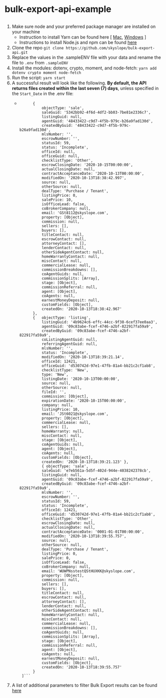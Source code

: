 # bulk-export-api-example

## 

1. Make sure node and your preferred package manager are installed on your machine
    - Instruction to install Yarn can be found here [ [Mac](https://classic.yarnpkg.com/en/docs/install#mac-stable), [Windows](https://classic.yarnpkg.com/en/docs/install#windows-stable) ]
    - Instructions to install Node.js and npm can be found [here](https://docs.npmjs.com/downloading-and-installing-node-js-and-npm)
2. Clone the repo `git clone https://github.com/skyslope/bulk-export-api.git`
3. Replace the values in the .sampleENV file with your data and rename the file to `.env` from `.sampleENV`
4. Install the modules: dotenv, crypto, moment, and node-fetch: `yarn add dotenv crypto moment node-fetch`
5. Run the script: `yarn start`
6. A successful result will look like the following. **By default, the API returns files created within the last seven (7) days**, unless specified in the `Start_Date` in the .env file:
    - ```[
            { 
                objectType: 'sale',
                saleGuid: '5342bb92-4f6d-4df2-bb03-7be81e2336c7',
                listingGuid: null,
                agentGuid: '48433422-c9d7-4f5b-979c-b26a9fad130d',
                createdByGuid: '48433422-c9d7-4f5b-979c-b26a9fad130d',
                mlsNumber: '',
                escrowNumber: '',
                statusId: 59,
                status: 'Incomplete',
                officeId: null,
                officeGuid: null,
                checklistType: 'Other',
                escrowClosingDate: '2020-10-15T00:00:00',
                actualClosingDate: null,
                contractAcceptanceDate: '2020-10-13T00:00:00',
                modifiedOn: '2020-10-13T18:38:42.997',
                source: null,
                otherSource: null,
                dealType: 'Purchase / Tenant',
                listingPrice: 0,
                salePrice: 10,
                isOfficeLead: false,
                coBrokerCompany: null,
                email: 'GSt8112@skyslope.com',
                property: [Object],
                commission: null,
                sellers: [],
                buyers: [],
                titleContact: null,
                escrowContact: null,
                attorneyContact: [],
                lenderContact: null,
                otherSideAgentContact: null,
                homeWarrantyContact: null,
                miscContact: null,
                commercialLease: null,
                commissionBreakdowns: [],
                coAgentGuids: null,
                commissionSplits: [Array],
                stage: [Object],
                commissionReferral: null,
                agent: [Object],
                coAgents: null,
                earnestMoneyDeposit: null,
                customFields: [Object],
                createdOn: '2020-10-13T18:38:42.967' 
            },
            {   objectType: 'listing',
                listingGuid: '4b9624c6-effc-44cc-9f38-6cef37ee0aa3',
                agentGuid: '09c83abe-fcef-4746-a2bf-822917fa59a9',
                createdByGuid: '09c83abe-fcef-4746-a2bf-822917fa59a9',
                coListingAgentGuid: null,
                referringAgentGuid: null,
                mlsNumber: '',
                status: 'Incomplete',
                modifiedOn: '2020-10-13T18:39:21.14',
                officeId: 12421,
                officeGuid: 'd530742d-97e1-47fb-81a4-bb21c2cf1ab8',
                checklistType: 'New',
                type: 'New',
                listingDate: '2020-10-13T00:00:00',
                source: null,
                otherSource: null,
                fileId: '',
                commission: [Object],
                expirationDate: '2020-10-15T00:00:00',
                company: null,
                listingPrice: 10,
                email: 'JSt6021@skyslope.com',
                property: [Object],
                commercialLease: null,
                sellers: [],
                homeWarranty: null,
                miscContact: null,
                stage: [Object],
                coAgentGuids: null,
                agent: [Object],
                coAgents: null,
                customFields: [Object],
                createdOn: '2020-10-13T18:39:21.123' },
                { objectType: 'sale',
                saleGuid: 'e7eb561a-5d5f-402d-944e-4038242378cb',
                listingGuid: null,
                agentGuid: '09c83abe-fcef-4746-a2bf-822917fa59a9',
                createdByGuid: '09c83abe-fcef-4746-a2bf-822917fa59a9',
                mlsNumber: '',
                escrowNumber: '',
                statusId: 59,
                status: 'Incomplete',
                officeId: 12421,
                officeGuid: 'd530742d-97e1-47fb-81a4-bb21c2cf1ab8',
                checklistType: 'Other',
                escrowClosingDate: null,
                actualClosingDate: null,
                contractAcceptanceDate: '0001-01-01T00:00:00',
                modifiedOn: '2020-10-13T18:39:55.757',
                source: null,
                otherSource: null,
                dealType: 'Purchase / Tenant',
                listingPrice: 0,
                salePrice: 0,
                isOfficeLead: false,
                coBrokerCompany: null,
                email: 'WUWPNsstestQStHUXKK@skyslope.com',
                property: [Object],
                commission: null,
                sellers: [],
                buyers: [],
                titleContact: null,
                escrowContact: null,
                attorneyContact: [],
                lenderContact: null,
                otherSideAgentContact: null,
                homeWarrantyContact: null,
                miscContact: null,
                commercialLease: null,
                commissionBreakdowns: [],
                coAgentGuids: null,
                commissionSplits: [Array],
                stage: [Object],
                commissionReferral: null,
                agent: [Object],
                coAgents: null,
                earnestMoneyDeposit: null,
                customFields: [Object],
                createdOn: '2020-10-13T18:39:55.757' 
            } 
       ]```
7. A list of additional parameters to filter Bulk Export results can be found [here](https://api.skyslope.com/api/docs/openid/SkySlopeApi.html#_bulkexport_getmasterdatafeed)
